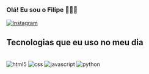 ### Olá! Eu sou o Filipe 👨🏾‍💻

[![Instagram](https://img.shields.io/badge/Instagram-E4405F?style=for-the-badge&logo=instagram&logoColor=white)](https://www.instagram.com/ulipevs/profilecard/?igsh=MWRhZ2VjY25ya3Y2aw==)

## Tecnologias que eu uso no meu dia

<div style=""display: inline-block><br/>
  <img align="center" src="https://img.shields.io/badge/HTML5-E34F26?style=for-the-badge&logo=html5&logoColor=white" alt="html5"/>
  <img align="center" src="https://img.shields.io/badge/CSS3-1572B6?style=for-the-badge&logo=css3&logoColor=white" alt="css"/>
  <img align="center" src="https://img.shields.io/badge/JavaScript-F7DF1E?style=for-the-badge&logo=javascript&logoColor=black" alt="javascript"/>
  <img align="center" src="https://img.shields.io/badge/Python-3776AB?style=for-the-badge&logo=python&logoColor=white" alt="python"/>
</div><br/>

